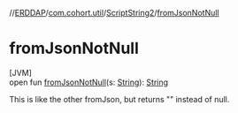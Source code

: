 //[ERDDAP](../../../index.md)/[com.cohort.util](../index.md)/[ScriptString2](index.md)/[fromJsonNotNull](from-json-not-null.md)

# fromJsonNotNull

[JVM]\
open fun [fromJsonNotNull](from-json-not-null.md)(s: [String](https://docs.oracle.com/en/java/javase/17/docs/api/java.base/java/lang/String.html)): [String](https://docs.oracle.com/en/java/javase/17/docs/api/java.base/java/lang/String.html)

This is like the other fromJson, but returns &quot;&quot; instead of null.